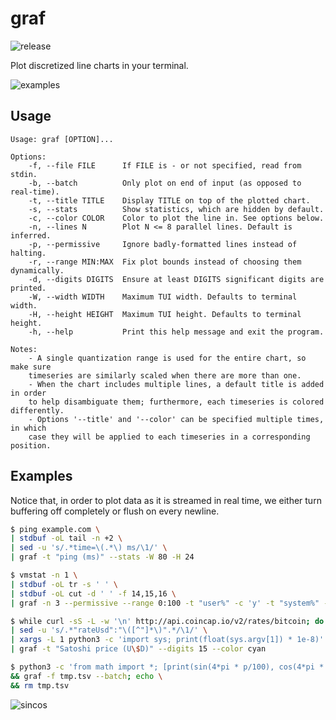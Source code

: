 # graf

![release](https://img.shields.io/github/v/release/baioc/graf?sort=semver)

Plot discretized line charts in your terminal.

![examples](https://user-images.githubusercontent.com/27034173/200157439-a43b3256-ea68-46b3-85f2-0902fdb3069e.gif)


## Usage

```
Usage: graf [OPTION]...

Options:
    -f, --file FILE      If FILE is - or not specified, read from stdin.
    -b, --batch          Only plot on end of input (as opposed to real-time).
    -t, --title TITLE    Display TITLE on top of the plotted chart.
    -s, --stats          Show statistics, which are hidden by default.
    -c, --color COLOR    Color to plot the line in. See options below.
    -n, --lines N        Plot N <= 8 parallel lines. Default is inferred.
    -p, --permissive     Ignore badly-formatted lines instead of halting.
    -r, --range MIN:MAX  Fix plot bounds instead of choosing them dynamically.
    -d, --digits DIGITS  Ensure at least DIGITS significant digits are printed.
    -W, --width WIDTH    Maximum TUI width. Defaults to terminal width.
    -H, --height HEIGHT  Maximum TUI height. Defaults to terminal height.
    -h, --help           Print this help message and exit the program.

Notes:
    - A single quantization range is used for the entire chart, so make sure
    timeseries are similarly scaled when there are more than one.
    - When the chart includes multiple lines, a default title is added in order
    to help disambiguate them; furthermore, each timeseries is colored differently.
    - Options '--title' and '--color' can be specified multiple times, in which
    case they will be applied to each timeseries in a corresponding position.
```


## Examples

Notice that, in order to plot data as it is streamed in real time, we either turn buffering off completely or flush on every newline.

```sh
$ ping example.com \
| stdbuf -oL tail -n +2 \
| sed -u 's/.*time=\(.*\) ms/\1/' \
| graf -t "ping (ms)" --stats -W 80 -H 24
```

```sh
$ vmstat -n 1 \
| stdbuf -oL tr -s ' ' \
| stdbuf -oL cut -d ' ' -f 14,15,16 \
| graf -n 3 --permissive --range 0:100 -t "user%" -c 'y' -t "system%" -c 'r' -t "idle%" -c 'g'
```

```sh
$ while curl -sS -L -w '\n' http://api.coincap.io/v2/rates/bitcoin; do sleep 1; done \
| sed -u 's/.*"rateUsd":"\([^"]*\)".*/\1/' \
| xargs -L 1 python3 -c 'import sys; print(float(sys.argv[1]) * 1e-8)' \
| graf -t "Satoshi price (U\$D)" --digits 15 --color cyan
```

```sh
$ python3 -c 'from math import *; [print(sin(4*pi * p/100), cos(4*pi * p/100), sep="\t") for p in range(0, 100)]' > tmp.tsv \
&& graf -f tmp.tsv --batch; echo \
&& rm tmp.tsv
```

![sincos](https://user-images.githubusercontent.com/27034173/200157085-7a2ccf83-5966-4f7d-8b50-3d735dd4e188.png)
